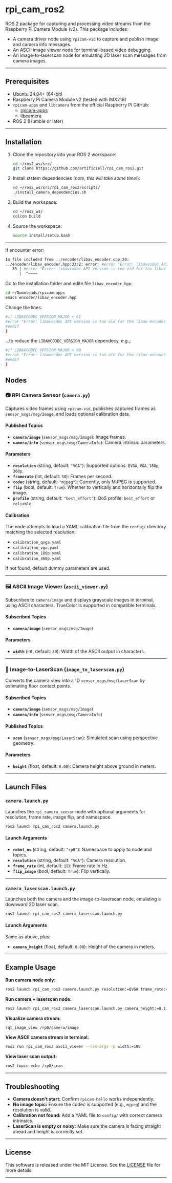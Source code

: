 # rpi_cam_ros2

ROS 2 package for capturing and processing video streams from the Raspberry Pi Camera Module (v2). This package includes:

* A camera driver node using `rpicam-vid` to capture and publish image and camera info messages.
* An ASCII image viewer node for terminal-based video debugging.
* An image-to-laserscan node for emulating 2D laser scan messages from camera images.

---

## Prerequisites

* Ubuntu 24.04+ (64-bit)
* Raspberry Pi Camera Module v2 (tested with IMX219)
* `rpicam-apps` and `libcamera` from the official Raspberry Pi GitHub:
  * [rpicam-apps](https://github.com/raspberrypi/rpicam-apps)
  * [libcamera](https://github.com/raspberrypi/libcamera)
* ROS 2 (Humble or later)

---

## Installation

1. Clone the repository into your ROS 2 workspace:

   ```bash
   cd ~/ros2_ws/src/
   git clone https://github.com/artificiell/rpi_cam_ros2.git
   ```
   
2. Install ststem dependencies (_note, this will take some time!_):

   ```bash
   cd ~/ros2_ws/src/rpi_cam_ros2/scripts/
   ./install_camera_dependencies.sh
   ```

3. Build the workspace:

   ```bash
   cd ~/ros2_ws/
   colcon build
   ```

4. Source the workspace:

   ```bash
   source install/setup.bash
   ```

---

If encounter error:

   ```bash
   In file included from ../encoder/libav_encoder.cpp:20:
   ../encoder/libav_encoder.hpp:33:2: error: #error "Error: libavcodec API version is too old for the libav encoder!"
      33 | #error "Error: libavcodec API version is too old for the libav encoder!"
         |  ^~~~~
   ```

Go to the installation folder and edite file `libav_encoder.hpp`: 

   ```bash
   cd ~/Downloads/rpicam-apps
   emacs encoder/libav_encoder.hpp
   ```
Change the lines:
 
   ```bash
   #if LIBAVCODEC_VERSION_MAJOR < 61
   #error "Error: libavcodec API version is too old for the libav encoder!"
   #endif
   }
   ```

 ...to reduce the `LIBAVCODEC_VERSION_MAJOR` dependecy, e.g.,: 

   ```bash
   #if LIBAVCODEC_VERSION_MAJOR < 60
   #error "Error: libavcodec API version is too old for the libav encoder!"
   #endif
   }
   ```

## Nodes

### 📷 RPi Camera Sensor (`camera.py`)

Captures video frames using `rpicam-vid`, publishes captured frames as `sensor_msgs/msg/Image`, and loads optional calibration data.

#### Published Topics

* **`camera/image`** (`sensor_msgs/msg/Image`): Image frames.
* **`camera/info`** (`sensor_msgs/msg/CameraInfo`): Camera intrinsic parameters.

#### Parameters

* **`resolution`** (string, default: `"VGA"`): Supported options: `QVGA`, `VGA`, `180p`, `360p`.
* **`framerate`** (int, default: `30`): Frames per second.
* **`codec`** (string, default: `"mjpeg"`): Currently, only MJPEG is supported.
* **`flip`** (bool, default: `True`): Whether to vertically and horizontally flip the image.
* **`profile`** (string, default: `"best_effort"`): QoS profile: `best_effort` or `reliable`.

#### Calibration

The node attempts to load a YAML calibration file from the `config/` directory matching the selected resolution:

* `calibration_qvga.yaml`
* `calibration_vga.yaml`
* `calibration_180p.yaml`
* `calibration_360p.yaml`

If not found, default dummy parameters are used.

---

### 🖼 ASCII Image Viewer (`ascii_viewer.py`)

Subscribes to `camera/image` and displays grayscale images in terminal, using ASCII characters. TrueColor is supported in compatible terminals.

#### Subscribed Topics

* **`camera/image`** (`sensor_msgs/msg/Image`)

#### Parameters

* **`width`** (int, default: `80`): Width of the ASCII output in characters.

---

### 🧭 Image-to-LaserScan (`image_to_laserscan.py`)

Converts the camera view into a 1D `sensor_msgs/msg/LaserScan` by estimating floor contact points.

#### Subscribed Topics

* **`camera/image`** (`sensor_msgs/msg/Image`)
* **`camera/info`** (`sensor_msgs/msg/CameraInfo`)

#### Published Topics

* **`scan`** (`sensor_msgs/msg/LaserScan`): Simulated scan using perspective geometry.

#### Parameters

* **`height`** (float, default: `0.08`): Camera height above ground in meters.

---

## Launch Files

### `camera.launch.py`

Launches the `rpi_camera_sensor` node with optional arguments for resolution, frame rate, image flip, and namespace.

```bash
ros2 launch rpi_cam_ros2 camera.launch.py
```

#### Launch Arguments

* **`robot_ns`** (string, default: `"rp0"`): Namespace to apply to node and topics.
* **`resolution`** (string, default: `"VGA"`): Camera resolution.
* **`frame_rate`** (int, default: `15`): Frame rate in Hz.
* **`flip_image`** (bool, default: `True`): Flip vertically.

---

### `camera_laserscan.launch.py`

Launches both the camera and the image-to-laserscan node, emulating a downward 2D laser scan.

```bash
ros2 launch rpi_cam_ros2 camera_laserscan.launch.py
```

#### Launch Arguments

Same as above, plus:

* **`camera_height`** (float, default: `0.08`): Height of the camera in meters.

---

## Example Usage

**Run camera node only:**

```bash
ros2 launch rpi_cam_ros2 camera.launch.py resolution:=QVGA frame_rate:=15 robot_ns:=rp0
```

**Run camera + laserscan node:**

```bash
ros2 launch rpi_cam_ros2 camera_laserscan.launch.py camera_height:=0.1 resolution:=180p
```

**Visualize camera stream:**

```bash
rqt_image_view /rp0/camera/image
```

**View ASCII camera stream in terminal:**

```bash
ros2 run rpi_cam_ros2 ascii_viewer --ros-args -p width:=100
```

**View laser scan output:**

```bash
ros2 topic echo /rp0/scan
```

---

## Troubleshooting

* **Camera doesn't start:** Confirm `rpicam-hello` works independently.
* **No image topic:** Ensure the codec is supported (e.g., `mjpeg`) and the resolution is valid.
* **Calibration not found:** Add a YAML file to `config/` with correct camera intrinsics.
* **LaserScan is empty or noisy:** Make sure the camera is facing straight ahead and height is correctly set.

---

## License

This software is released under the MIT License. See the [LICENSE](LICENSE) file for more details.

---
